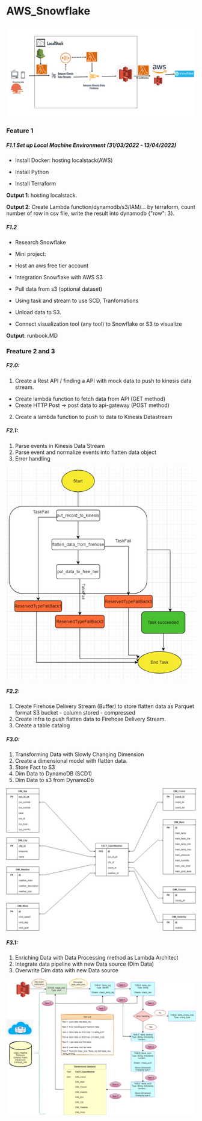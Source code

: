 # AWS_Snowflake

![flow](image/flow.png)
### Feature 1

##### F1.1 Set up Local Machine Environment (31/03/2022 - 13/04/2022)

- Install Docker: hosting localstack(AWS)

- Install Python

- Install Terraform

**Output 1**: hosting localstack.

**Output 2**: Create Lambda function/dynamodb/s3/IAM/... by terraform, count number of row in csv file, write the result into dynamodb {"row": 3}.

##### F1.2

- Research Snowflake

- Mini project:

- Host an aws free tier account

- Integration Snowflake with AWS S3

- Pull data from s3 (optional dataset)

- Using task and stream to use SCD, Tranfomations

- Unload data to S3.

- Connect visualization tool (any  tool) to Snowflake or S3 to visualize

**Output**: runbook.MD

### Freature 2 and 3

##### F2.0:
1. Create a Rest API / finding a API with mock data to push to kinesis data stream.
- Create lambda function to fetch data from API (GET method)
- Create HTTP Post -> post data to api-gateway (POST method)
2. Create a lambda function to push to data to Kinesis Datastream

##### F2.1:
1. Parse events in Kinesis Data Stream
2. Parse event and normalize events into flatten  data object
3. Error handling

![Kinesis](image/kinesis.png)
##### F2.2:
1. Create Firehose Delivery Stream (Buffer) to store flatten data as Parquet format S3 bucket - column stored - compressed
2. Create infra to push flatten data to Firehose Delivery Stream.
3. Create a table catalog

##### F3.0:
1. Transforming Data with Slowly Changing Dimension
2. Create a dimensional model with flatten data.
3. Store Fact to S3
4. Dim Data to DynamoDB (SCD1)
5. Dim Data to s3 from DynamoDb

![OLTP](image/OLAP_schema.jpeg)

##### F3.1:
1. Enriching Data with Data Processing method as Lambda Architect
2. Integrate data pipeline with new Data source (Dim Data)
3. Overwrite Dim data with new Data source

![System Architecture](image/System_Architecture.png)